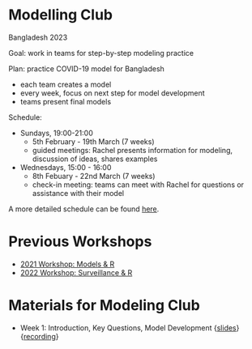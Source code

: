 # Modelling Club

Bangladesh 2023

Goal: work in teams for step-by-step modeling practice

Plan: practice COVID-19 model for Bangladesh

* each team creates a model
* every week, focus on next step for model development
* teams present final models

Schedule:

* Sundays, 19:00-21:00
  * 5th February - 19th March (7 weeks)
  * guided meetings: Rachel presents information for modeling, discussion of ideas, shares examples
* Wednesdays, 15:00 - 16:00
  * 8th Febuary - 22nd March (7 weeks)
  * check-in meeting: teams can meet with Rachel for questions or assistance with their model
  
A more detailed schedule can be found [here](files/schedule.pdf).

# Previous Workshops

* [2021 Workshop: Models & R](https://github.com/rsippy/workshop21)
* [2022 Workshop: Surveillance & R](https://github.com/rsippy/workshop)

# Materials for Modeling Club

* Week 1: Introduction, Key Questions, Model Development {[slides](Slides/ModellingClubW1s.pdf)} {[recording](https://drive.google.com/drive/folders/1_ebnD9hbFm07hVYY0pFSMBmHx5p2_eXk?usp=sharing)}


